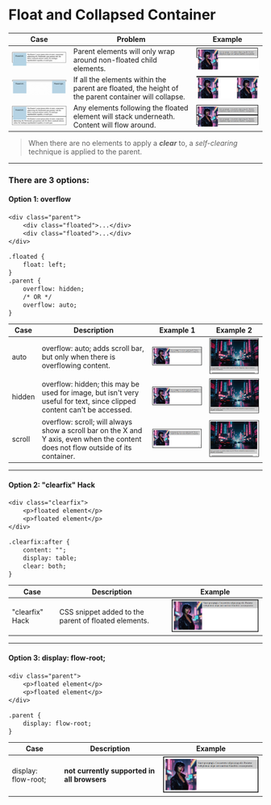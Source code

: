 # Float and Collapsed Container

| Case | Problem | Example |
|---|---|---|
| <img src="image1.png" width="300"> | Parent elements will only wrap around non-floated child elements. | <img src="image4.png" width="300"> |
| <img src="image2.png" width="300"> | If all the elements within the parent are floated, the height of the parent container will collapse. | <img src="image5.png" width="300"> |
| <img src="image3.png" width="300"> | Any elements following the floated element will stack underneath. Content will flow around. | <img src="image6.png" width="300"> |

> When there are no elements to apply a ***clear*** to, a *self-clearing* technique is applied to the parent.

---

### There are 3 options:

#### Option 1: overflow

```
<div class="parent">
    <div class="floated">...</div>
    <div class="floated">...</div>
</div>
```

```
.floated {
    float: left;
}
.parent {
    overflow: hidden;
    /* OR */
    overflow: auto;
}
```

| Case | Description | Example 1 | Example 2 |
|---|---|---|---|
| auto | overflow: auto; adds scroll bar, but only when there is overflowing content. | <img src="image7.png" width="300"> | <img src="image8.png" width="300"> |
| hidden | overflow: hidden; this may be used for image, but isn't very useful for text, since clipped content can't be accessed. | <img src="image7.png" width="300"> | <img src="image9.png" width="300"> |
| scroll | overflow: scroll; will always show a scroll bar on the X and Y axis, even when the content does not flow outside of its container. | <img src="image11.png" width="300"> | <img src="image10.png" width="300"> |

---

#### Option 2: "clearfix" Hack

```
<div class="clearfix">
    <p>floated element</p>
    <p>floated element</p>
</div>
```

```
.clearfix:after {
    content: "";
    display: table;
    clear: both;
}
```

| Case | Description | Example |
|---|---|---|
| "clearfix" Hack | CSS snippet added to the parent of floated elements. | <img src="image12.png" width="300"> |

---

#### Option 3: display: flow-root;

```
<div class="parent">
    <p>floated element</p>
    <p>floated element</p>
</div>
```

```
.parent {
    display: flow-root;
}
```

| Case | Description | Example |
|---|---|---|
| display: flow-root; | **not currently supported in all browsers** | <img src="image7.png" width="300"> |


